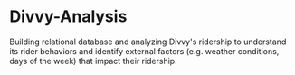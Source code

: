 # Divvy-Analysis
Building relational database and analyzing Divvy's ridership to understand its rider behaviors and identify external factors (e.g. weather conditions, days of the week) that impact their ridership.
